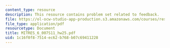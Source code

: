 ```yaml
---
content_type: resource
description: This resource contains problem set related to feedback.
file: https://ol-ocw-studio-app-production.s3.amazonaws.com/courses/res-6-007-signals-and-systems-spring-2011/1c16f0f87514ec62b768b07c69411228_MITRES_6_007S11_hw25.pdf
file_type: application/pdf
resourcetype: Document
title: MITRES_6_007S11_hw25.pdf
uid: 1c16f0f8-7514-ec62-b768-b07c69411228
---
```


